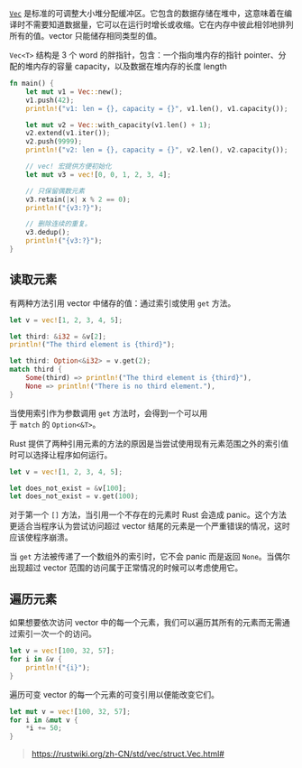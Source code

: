 [`Vec`](https://doc.rust-lang.org/std/vec/struct.Vec.html) 是标准的可调整大小堆分配缓冲区。它包含的数据存储在堆中，这意味着在编译时不需要知道数据量，它可以在运行时增长或收缩。它在内存中彼此相邻地排列所有的值。vector 只能储存相同类型的值。

`Vec<T>` 结构是 3 个 word 的胖指针，包含：一个指向堆内存的指针 pointer、分配的堆内存的容量 capacity，以及数据在堆内存的长度 length

```rust
fn main() {
    let mut v1 = Vec::new();
    v1.push(42);
    println!("v1: len = {}, capacity = {}", v1.len(), v1.capacity());

    let mut v2 = Vec::with_capacity(v1.len() + 1);
    v2.extend(v1.iter());
    v2.push(9999);
    println!("v2: len = {}, capacity = {}", v2.len(), v2.capacity());

    // vec! 宏提供方便初始化
    let mut v3 = vec![0, 0, 1, 2, 3, 4];

    // 只保留偶数元素
    v3.retain(|x| x % 2 == 0);
    println!("{v3:?}");

    // 删除连续的重复。
    v3.dedup();
    println!("{v3:?}");
}
```
## 读取元素
有两种方法引用 vector 中储存的值：通过索引或使用 `get` 方法。
```rust
let v = vec![1, 2, 3, 4, 5];

let third: &i32 = &v[2];
println!("The third element is {third}");

let third: Option<&i32> = v.get(2);
match third {
    Some(third) => println!("The third element is {third}"),
    None => println!("There is no third element."),
}
```
当使用索引作为参数调用 `get` 方法时，会得到一个可以用于 `match` 的 `Option<&T>`。

Rust 提供了两种引用元素的方法的原因是当尝试使用现有元素范围之外的索引值时可以选择让程序如何运行。
```rust
let v = vec![1, 2, 3, 4, 5];

let does_not_exist = &v[100];
let does_not_exist = v.get(100);
```
对于第一个 `[]` 方法，当引用一个不存在的元素时 Rust 会造成 panic。这个方法更适合当程序认为尝试访问超过 vector 结尾的元素是一个严重错误的情况，这时应该使程序崩溃。

当 `get` 方法被传递了一个数组外的索引时，它不会 panic 而是返回 `None`。当偶尔出现超过 vector 范围的访问属于正常情况的时候可以考虑使用它。

## 遍历元素
如果想要依次访问 vector 中的每一个元素，我们可以遍历其所有的元素而无需通过索引一次一个的访问。
```rust
let v = vec![100, 32, 57];
for i in &v {
    println!("{i}");
}
```
遍历可变 vector 的每一个元素的可变引用以便能改变它们。
```rust
let mut v = vec![100, 32, 57];
for i in &mut v {
    *i += 50;
}
```


> https://rustwiki.org/zh-CN/std/vec/struct.Vec.html#